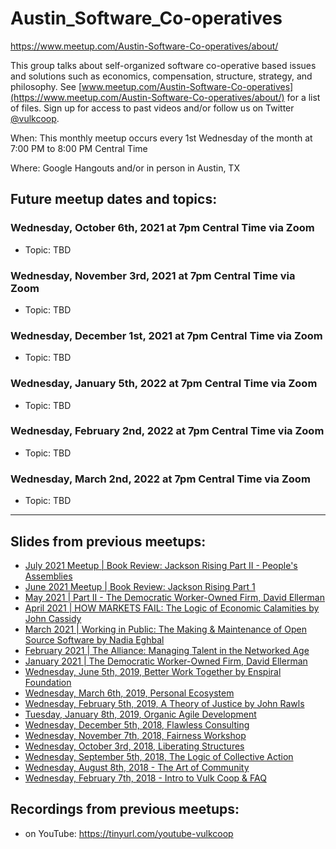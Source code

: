 # Austin_Software_Co-operatives
https://www.meetup.com/Austin-Software-Co-operatives/about/

This group talks about self-organized software co-operative based issues and solutions such as economics, compensation, structure, strategy, and philosophy. See [www.meetup.com/Austin-Software-Co-operatives](https://www.meetup.com/Austin-Software-Co-operatives/about/) for a list of files. Sign up for access to past videos and/or follow us on Twitter [@vulkcoop](https://twitter.com/vulkcoop).

When: This monthly meetup occurs every 1st Wednesday of the month at 7:00 PM to 8:00 PM Central Time 

Where: Google Hangouts and/or in person in Austin, TX 

Future meetup dates and topics:
---

### Wednesday, October 6th, 2021 at 7pm Central Time via Zoom 
- Topic: TBD

### Wednesday, November 3rd, 2021 at 7pm Central Time via Zoom
- Topic: TBD

### Wednesday, December 1st, 2021 at 7pm Central Time via Zoom
- Topic: TBD

### Wednesday, January 5th, 2022 at 7pm Central Time via Zoom
- Topic: TBD

### Wednesday, February 2nd, 2022 at 7pm Central Time via Zoom
- Topic: TBD

### Wednesday, March 2nd, 2022 at 7pm Central Time via Zoom
- Topic: TBD

---

Slides from previous meetups: 
---
- [July 2021 Meetup | Book Review: Jackson Rising Part II - People's Assemblies](https://docs.google.com/presentation/d/1O4SL2YV6BQ9gHrkvKs6JG7N3jbBeTRtZDfO4DqtTSX8/edit#slide=id.p)
- [June 2021 Meetup | Book Review: Jackson Rising Part 1](https://docs.google.com/presentation/d/1wS-K3k6ARXifZpb29WgNBSBp5l_E2M88SMJi7kTTPF4/edit#slide=id.p)
- [May 2021 | Part II - The Democratic Worker-Owned Firm, David Ellerman](https://docs.google.com/presentation/d/1Fj13bn4ioGBbH3NQvbLK5w1c2qBh8-uyYM-RzSTp7Ao/edit#slide=id.p)
- [April 2021 | HOW MARKETS FAIL: The Logic of Economic Calamities by John Cassidy](https://docs.google.com/presentation/d/143SZfp4WaQ-enFmxkI_7T0dO2yMxbwwI0T4xwOZu54o/edit#slide=id.p)
- [March 2021 | Working in Public: The Making & Maintenance of Open Source Software by Nadia Eghbal](https://docs.google.com/presentation/d/17Lf0-fbdCJYf3yZ4i7-Km2ZV5D8baEjXF5PVHN2Rm-w/edit#slide=id.p)
- [February 2021 | The Alliance: Managing Talent in the Networked Age](https://docs.google.com/presentation/d/1mWxVjEnRab2mkBxxZBRnPN4Ckx7GjlTOMS0yk01cU90/edit#slide=id.p)
- [January 2021 | The Democratic Worker-Owned Firm, David Ellerman](https://docs.google.com/presentation/d/1IWAFAVP95teMU8tZCSP2jrjL3dHlfrDjuDNuE07RAGM/edit#slide=id.p)
- [Wednesday, June 5th, 2019, Better Work Together by Enspiral Foundation](https://docs.google.com/presentation/d/1zPM3tnLeK0g8mQ3XBNtJF9js5PGeHpUJ366ckDvlmKo/edit#slide=id.p)
- [Wednesday, March 6th, 2019, Personal Ecosystem](https://docs.google.com/presentation/d/1Ti8fqXWltGn_9r2oYijlJrkgPrmTd_P2G49ZQp9s8Ow/edit#slide=id.p)
- [Wednesday, February 5th, 2019, A Theory of Justice by John Rawls](https://docs.google.com/presentation/d/13wzpnaXsrJ0eO5P310j4gJFw-686oy9pcvK7TmQuAL0/edit#slide=id.p)
- [Tuesday, January 8th, 2019, Organic Agile Development](https://docs.google.com/presentation/d/1bFITT6NDOvOKNB6OFECbOoGmSttpAeBQXIl7fFKvu10/edit#slide=id.p)
- [Wednesday, December 5th, 2018, Flawless Consulting](https://docs.google.com/presentation/d/1FYrPd6FZvzbKuEjWDL14x_g2RjKztJ8d116TAb76STk/edit#slide=id.p)
- [Wednesday, November 7th, 2018, Fairness Workshop](https://docs.google.com/presentation/d/1uGSRWuy14D86Tph7Z_fPNbWxW9nKVknSCMpctAz5aDw/edit#slide=id.p)
- [Wednesday, October 3rd, 2018, Liberating Structures](https://docs.google.com/presentation/d/1sOf-zWHOKB7gKCN2uA1VNI-y2ChkCUob0MhgfxidKI8/edit#slide=id.p)
- [Wednesday, September 5th, 2018, The Logic of Collective Action ](https://docs.google.com/presentation/d/1yYETTXTsdxr2ezfkBXH7LMmDT8rrbPbYldgk_va0izY/edit#slide=id.p)
- [Wednesday, August 8th, 2018 - The Art of Community](https://docs.google.com/presentation/d/15ityS7dYVKMb0nuPNsmMgMSdjYsc6wrguk0Xz90W_D0/edit#slide=id.p)
- [Wednesday, February 7th, 2018 - Intro to Vulk Coop & FAQ](https://docs.google.com/presentation/d/1qAWtnx45nT0QU0hxpnxEv5HPcjDzx_1o1MjYYIyw1Q0/edit#slide=id.p)


Recordings from previous meetups:
---

- on YouTube: https://tinyurl.com/youtube-vulkcoop
